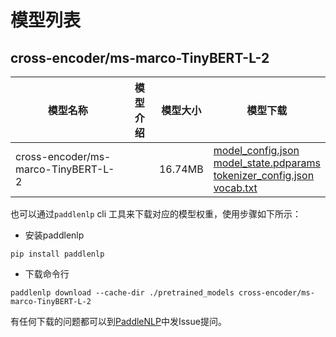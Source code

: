#  模型列表

## cross-encoder/ms-marco-TinyBERT-L-2

| 模型名称 | 模型介绍 | 模型大小  | 模型下载 |
| --- | --- | --- | --- |
|cross-encoder/ms-marco-TinyBERT-L-2|  | 16.74MB | [model_config.json](https://bj.bcebos.com/paddlenlp/models/community/cross-encoder/ms-marco-TinyBERT-L-2/model_config.json)<br>[model_state.pdparams](https://bj.bcebos.com/paddlenlp/models/community/cross-encoder/ms-marco-TinyBERT-L-2/model_state.pdparams)<br>[tokenizer_config.json](https://bj.bcebos.com/paddlenlp/models/community/cross-encoder/ms-marco-TinyBERT-L-2/tokenizer_config.json)<br>[vocab.txt](https://bj.bcebos.com/paddlenlp/models/community/cross-encoder/ms-marco-TinyBERT-L-2/vocab.txt) |

也可以通过`paddlenlp` cli 工具来下载对应的模型权重，使用步骤如下所示：

* 安装paddlenlp

```shell
pip install paddlenlp
```

* 下载命令行

```shell
paddlenlp download --cache-dir ./pretrained_models cross-encoder/ms-marco-TinyBERT-L-2
```

有任何下载的问题都可以到[PaddleNLP](https://github.com/PaddlePaddle/PaddleNLP)中发Issue提问。